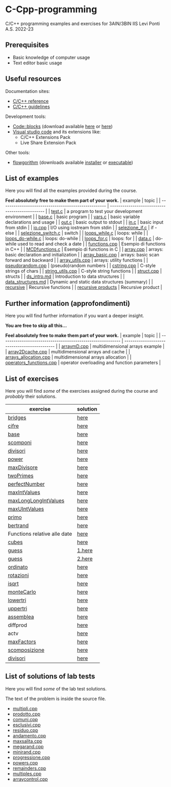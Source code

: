 # C-Cpp-programming
C/C++ programming examples and exercises for 3AIN/3BIN IIS Levi Ponti A.S. 2022-23
## Prerequisites
* Basic knowledge of computer usage
* Text editor basic usage
## Useful resources
Documentation sites:
* [C/C++ reference](https://en.cppreference.com/w/)
* [C/C++ guidelines](https://isocpp.github.io/CppCoreGuidelines/CppCoreGuidelines)

Development tools:
* [Code::blocks](https://www.codeblocks.org/) (download available [here](https://www.fosshub.com/Code-Blocks.html?dwl=codeblocks-20.03mingw-nosetup.exe) or [here](http://sourceforge.net/projects/codeblocks/files/Binaries/20.03/Windows/codeblocks-20.03mingw-setup.exe))
* [Visual studio code](https://code.visualstudio.com/) and its extensions like:
  + C/C++ Extensions Pack
  + Live Share Extension Pack

Other tools:
* [flowgorithm](http://www.flowgorithm.org/) (downloads available [installer](http://www.flowgorithm.org/download/files/Flowgorithm-Setup.zip) or [executable](http://www.flowgorithm.org/download/files/Flowgorithm-exe-only.zip))

## List of examples
Here you will find all the examples provided during the course.

**Feel absolutely free to make them part of your work.**
| example                                             | topic                                          |
| --------------------------------------------------- | ---------------------------------------------- |
| [test.c](examples/test.c)                           | a program to test your development environment |
| [base.c](examples/base.c)                           | basic program                                  |
| [vars.c](examples/vars.c)                           | basic variable declarations and usage          |
| [out.c](examples/out.c)                             | basic output to stdout                         |
| [in.c](examples/in.c)                               | basic input from stdin                         |
| [io.cpp](examples/io.cpp)                           | I/O using iostream from stdin                  |
| [selezione_if.c](examples/selezione_if.c)           | if - else                                      |
| [selezione_switch.c](examples/selezione_switch.c)   | switch                                         |
| [loops_while.c](examples/loops_while.c)             | loops: while                                   |
| [loops_do-while.c](examples/loops_do-while.c)       | loops: do-while                                |
| [loops_for.c](examples/loops_for.c)                 | loops: for                                     |
| [data.c](examples/data.c)                           | do-while used to read and check a date         |
| [functions.cpp](examples/functions.cpp)             | Esempio di functions in C++                    |
| [MCDfunctions.c](examples/MCDFunctions.c)           | Esempio di functions in C                      |
| [array.cpp](examples/array.cpp)                     | arrays: basic declaration and initialization   |
| [array_basic.cpp](examples/array_basic.cpp)         | arrays: basic scan forward and backward        |
| [array_utils.cpp](examples/array_utils.cpp)         | arrays: utility functions                      |
| [pseudorandom.cpp](examples/pseudorandom.cpp)       | (pseudo)random numbers                         |
| [cstring.cpp](examples/cstring.cpp)                 | C-style strings of chars                       |
| [string_utils.cpp](examples/string_utils.cpp)       | C-style string functions                       |
| [struct.cpp](examples/struct.cpp)                   | structs                                        |
| [ds_intro.md](examples/ds_intro.md)                 | Introduction to data structures                |
| [data_structures.md](examples/data_structures.md)   | Dynamic and static data structures (summary)   |
| [recursive](examples/recursive.cpp)                 | Recursive functions                            |
| [recursive products](examples/recursiveProduct.cpp) | Recursive product                              |


## Further information (approfondimenti)
Here you will find further information if you want a deeper insight.

**You are free to skip all this...**

**Feel absolutely free to make them part of your work.**
| example                                                    | topic                                        |
| ---------------------------------------------------------- | -------------------------------------------- |
| [arraymD.cpp](further/arraymD.cpp)                         | multidimensional arrays example              |
| [array2Dcache.cpp](further/array2Dcache.cpp)               | multidimensional arrays and cache            |
| [arrays_allocation.cpp](further/arrays_allocation.cpp)     | multidimensional arrays allocation           |
| [operators_functions.cpp](further/operators_functions.cpp) | operator overloading and function parameters |

## List of exercises
Here you will find *some* of the exercises assigned during the course and *probably* their solutions.

| exercise                                                  | solution                                   |
| --------------------------------------------------------- | ------------------------------------------ |
| [bridges](exercises/bridges.md)                           | [here](solutions/bridges.c)                |
| [cifre](exercises/cifre.md)                               | [here](solutions/cifre.c)                  |
| [base](exercises/base.md)                                 | [here](solutions/base.c)                   |
| [scomponi](exercises/scomponi.md)                         | [here](solutions/scomponi.c)               |
| [divisori](exercises/divisori.md)                         | [here](solutions/divisori.c)               |
| [power](exercises/power.md)                               | [here](solutions/power.cpp)                |
| [maxDivisore](exercises/maxDivisore.md)                   | [here](solutions/maxDivisore.cpp)          |
| [twoPrimes](exercises/twoPrimes.md)                       | [here](solutions/twoPrimes.cpp)            |
| [perfectNumber](exercises/perfectNumber.md)               | [here](solutions/perfectNumber.cpp)        |
| [maxIntValues](exercises/maxIntValues.md)                 | [here](solutions/maxIntValues.cpp)         |
| [maxLongLongIntValues](exercises/maxLongLongIntValues.md) | [here](solutions/maxLongLongIntValues.cpp) |
| [maxUIntValues](exercises/maxUIntValues.md)               | [here](solutions/maxUIntValues.cpp)        |
| [primo](exercises/primo.md)                               | [here](solutions/primo.cpp)                |
| [bertrand](exercises/bertrand.md)                         | [here](solutions/bertrand.cpp)             |
| Functions relative alle date                              | [here](solutions/dateExercise.cpp)         |
| [cubes](exercises/cubes.md)                               | [here](solutions/cubes.cpp)                |
| [guess](exercises/guess.md)                               | [1.here](solutions/youguess.cpp)           |
| [guess](exercises/guess.md)                               | [2.here](solutions/iguess.cpp)             |
| [ordinato](exercises/ordinato.md)                         | [here](solutions/ordinato.cpp)             |
| [rotazioni](exercises/rotazioni.md)                       | [here](solutions/rotazioni.cpp)            |
| [isqrt](exercises/isqrt.md)                               | [here](solutions/isqrt.cpp)                |
| [monteCarlo](exercises/monteCarlo.md)                     | [here](solutions/monteCarlo.cpp)           |
| [lowertri](exercises/lowertri.md)                         | [here](solutions/lowertri.cpp)             |
| [uppertri](exercises/uppertri.md)                         | [here](solutions/uppertri.cpp)             |
| [assemblea](exercises/assemblea.md)                       | [here](solutions/assemblea.cpp)            |
| diffprod                                                  | [here](solutions/diffprod.cpp)             |
| actv                                                      | [here](solutions/actv.cpp)                 |
| [maxFactors](exercises/maxFactors.md)                     | [here](solutions/maxfactors.cpp)           |
| [scomposizione](exercises/scomposizione.md)               | [here](solutions/scomposizione.cpp)        |
| [divisori](exercises/divisori2.md)                        | [here](solutions/divisori.cpp)             |

## List of solutions of lab tests
Here you will find *some* of the lab test solutions.

The text of the problem is inside the source file.

* [multipli.cpp](tests/multipli.cpp)
* [prodotto.cpp](tests/prodotto.cpp)
* [comuni.cpp](tests/comuni.cpp)
* [esclusivi.cpp](tests/esclusivi.cpp)
* [residuo.cpp](tests/residuo.cpp)
* [andamento.cpp](tests/andamento.cpp)
* [maxsalita.cpp](tests/maxsalita.cpp)
* [megarand.cpp](tests/megarand.cpp)
* [minirand.cpp](tests/minirand.cpp)
* [progressione.cpp](tests/progressione.cpp)
* [powers.cpp](tests/powers.cpp)
* [remainders.cpp](tests/remainders.cpp)
* [multiples.cpp](tests/multiples.cpp)
* [arraycontrol.cpp](tests/arraycontrol.cpp)
